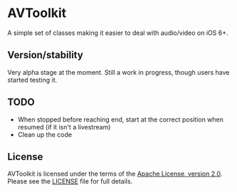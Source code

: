 # AVToolkit

A simple set of classes making it easier to deal with audio/video on iOS 6+.

## Version/stability

Very alpha stage at the moment. Still a work in progress, though users have started testing it.

## TODO

* When stopped before reaching end, start at the correct position when resumed (if it isn't a livestream)
* Clean up the code

## License

AVToolkit is licensed under the terms of the [Apache License, version 2.0](http://www.apache.org/licenses/LICENSE-2.0.html). Please see the [LICENSE](LICENSE) file for full details.